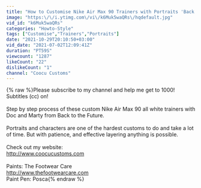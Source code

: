 ```yaml
---
title: "How to Customise Nike Air Max 90 Trainers with Portraits 'Back to the Future' Characters"
image: "https:\/\/i.ytimg.com\/vi\/k6Muk5waQRs\/hqdefault.jpg"
vid_id: "k6Muk5waQRs"
categories: "Howto-Style"
tags: ["Customise","Trainers","Portraits"]
date: "2021-10-29T20:10:50+03:00"
vid_date: "2021-07-02T12:09:41Z"
duration: "PT59S"
viewcount: "1287"
likeCount: "22"
dislikeCount: "1"
channel: "Coocu Customs"
---
```

{% raw %}Please subscribe to my channel and help me get to 1000! <br />Subtitles (cc) on!<br /><br />Step by step process of these custom Nike Air Max 90 all white trainers with Doc and Marty from Back to the Future.<br /><br />Portraits and characters are one of the hardest customs to do and take a lot of time. But with patience, and effective layering anything is possible.<br /><br />Check out my website:<br /><a rel="nofollow" target="blank" href="http://www.coocucustoms.com">http://www.coocucustoms.com</a><br /><br />Paints: The Footwear Care<br /><a rel="nofollow" target="blank" href="http://www.thefootwearcare.com">http://www.thefootwearcare.com</a><br />Paint Pen: Posca{% endraw %}
